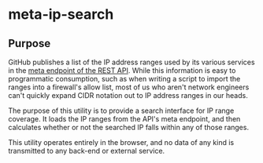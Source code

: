 # meta-ip-search

## Purpose

GitHub publishes a list of the IP address ranges used by its various services in the [meta endpoint of the REST API](https://api.github.com/meta). While this information is easy to programmatic consumption, such as when writing a script to import the ranges into a firewall's allow list, most of us who aren't network engineers can't quickly expand CIDR notation out to IP address ranges in our heads.

The purpose of this utility is to provide a search interface for IP range coverage. It loads the IP ranges from the API's meta endpoint, and then calculates whether or not the searched IP falls within any of those ranges.

This utility operates entirely in the browser, and no data of any kind is transmitted to any back-end or external service.
